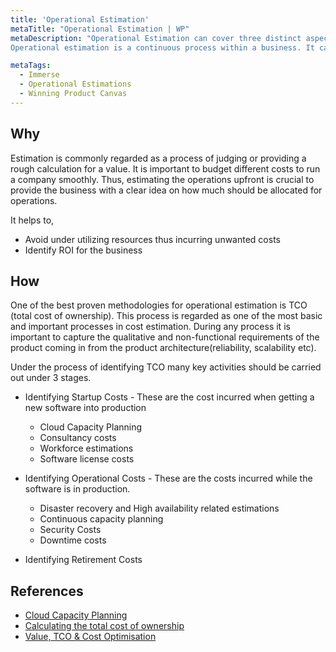 ```yaml
---
title: 'Operational Estimation'
metaTitle: "Operational Estimation | WP"
metaDescription: "Operational Estimation can cover three distinct aspects. i.e. Technology, People, and Support/Maintenance. In the current era businesses leveraging cloud is a common phenomenon, this makes estimating infrastructure costs more accurate and effortless with structured approaches. When it comes to estimating workforce and support and maintenance many recommend traditional methodologies can be utilised. 
Operational estimation is a continuous process within a business. It can be applied to both green field and brown field project"

metaTags:
  - Immerse
  - Operational Estimations
  - Winning Product Canvas
---
```


## Why
Estimation is commonly regarded as a process of judging or providing a rough calculation for a value.
It is important to budget different costs to run a company smoothly. Thus, estimating the operations upfront is crucial to provide the business with a clear idea on how much should be allocated for operations.

It helps to,

- Avoid under utilizing resources thus incurring unwanted costs
- Identify ROI for the business

## How
One of the best proven methodologies for operational estimation is TCO (total cost of ownership). This process is regarded as one of the most basic and important processes in cost estimation. During any process it is important to capture the qualitative and non-functional requirements of the product coming in from the product architecture(reliability, scalability etc).

Under the process of identifying TCO many key activities should be carried out under 3 stages.

- Identifying Startup Costs - These are the cost incurred when getting a new software into production

  - Cloud Capacity Planning
  - Consultancy costs
  - Workforce estimations
  - Software license costs

- Identifying Operational Costs - These are the costs incurred while the software is in production.

  - Disaster recovery and High availability related estimations
  - Continuous capacity planning
  - Security Costs
  - Downtime costs

- Identifying Retirement Costs

## References

- [Cloud Capacity Planning](https://increment.com/cloud/an-engineers-guide-to-cloud-capacity-planning/)
- [Calculating the total cost of ownership](https://www.cio.com/article/3005705/calculating-the-total-cost-of-ownership-for-enterprise-software.html)
- [Value, TCO & Cost Optimisation](https://www.slideshare.net/AmazonWebServices/value-tco-cost-optimisation-on-aws)
